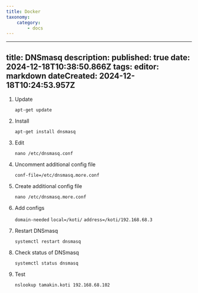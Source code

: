 ```yaml
---
title: Docker
taxonomy:
    category:
        - docs
---
```


---
title: DNSmasq
description: 
published: true
date: 2024-12-18T10:38:50.866Z
tags: 
editor: markdown
dateCreated: 2024-12-18T10:24:53.957Z
---

1. Update

       apt-get update

2. Install

       apt-get install dnsmasq

3. Edit

       nano /etc/dnsmasq.conf

4. Uncomment additional config file

    `conf-file=/etc/dnsmasq.more.conf`

5. Create additional config file

       nano /etc/dnsmasq.more.conf

6. Add configs

	`domain-needed`
  `local=/koti/`
  `address=/koti/192.168.68.3`

7. Restart DNSmasq

       systemctl restart dnsmasq

8. Check status of DNSmasq

       systemctl status dnsmasq

9. Test

       nslookup tamakin.koti 192.168.68.102